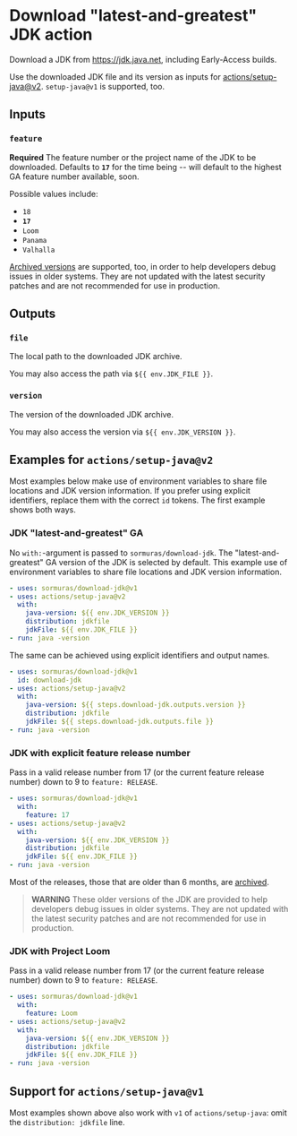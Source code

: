 # Download "latest-and-greatest" JDK action

Download a JDK from https://jdk.java.net, including Early-Access builds.

Use the downloaded JDK file and its version as inputs for [actions/setup-java@v2](https://github.com/actions/setup-java).
`setup-java@v1` is supported, too.

## Inputs

### `feature`

**Required** The feature number or the project name of the JDK to be downloaded.
Defaults to **`17`** for the time being -- will default to the highest GA feature number available, soon.

Possible values include:
- `18`
- **`17`**
- `Loom`
- `Panama`
- `Valhalla`

[Archived versions](https://jdk.java.net/archive) are supported, too, in order to help developers debug issues in older systems.
They are not updated with the latest security patches and are not recommended for use in production.

## Outputs

### `file`

The local path to the downloaded JDK archive.

You may also access the path via `${{ env.JDK_FILE }}`.

### `version`

The version of the downloaded JDK archive.

You may also access the version via `${{ env.JDK_VERSION }}`.

## Examples for `actions/setup-java@v2`

Most examples below make use of environment variables to share file locations and JDK version information.
If you prefer using explicit identifiers, replace them with the correct `id` tokens.
The first example shows both ways.

### JDK "latest-and-greatest" GA

No `with:`-argument is passed to `sormuras/download-jdk`.
The "latest-and-greatest" GA version of the JDK is selected by default.
This example use of environment variables to share file locations and JDK version information.

```yaml
- uses: sormuras/download-jdk@v1
- uses: actions/setup-java@v2
  with:
    java-version: ${{ env.JDK_VERSION }}
    distribution: jdkfile
    jdkFile: ${{ env.JDK_FILE }}
- run: java -version
```

The same can be achieved using explicit identifiers and output names.

```yaml
- uses: sormuras/download-jdk@v1
  id: download-jdk
- uses: actions/setup-java@v2
  with:
    java-version: ${{ steps.download-jdk.outputs.version }}
    distribution: jdkfile
    jdkFile: ${{ steps.download-jdk.outputs.file }}
- run: java -version
```

### JDK with explicit feature release number

Pass in a valid release number from 17 (or the current feature release number) down to 9 to `feature: RELEASE`.

```yaml
- uses: sormuras/download-jdk@v1
  with:
    feature: 17
- uses: actions/setup-java@v2
  with:
    java-version: ${{ env.JDK_VERSION }}
    distribution: jdkfile
    jdkFile: ${{ env.JDK_FILE }}
- run: java -version
```

Most of the releases, those that are older than 6 months, are [archived](https://jdk.java.net/archive).

> **WARNING** These older versions of the JDK are provided to help developers debug issues in older systems.
> They are not updated with the latest security patches and are not recommended for use in production.

### JDK with Project Loom

Pass in a valid release number from 17 (or the current feature release number) down to 9 to `feature: RELEASE`.


```yaml
- uses: sormuras/download-jdk@v1
  with:
    feature: Loom
- uses: actions/setup-java@v2
  with:
    java-version: ${{ env.JDK_VERSION }}
    distribution: jdkfile
    jdkFile: ${{ env.JDK_FILE }}
- run: java -version
```

## Support for `actions/setup-java@v1`

Most examples shown above also work with `v1` of `actions/setup-java`:
omit the `distribution: jdkfile` line.
